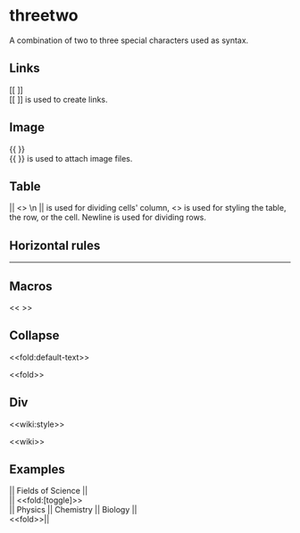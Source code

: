 # threetwo
A combination of two to three special characters used as syntax.

## Links
[\[ ]\]\
[\[ ]\] is used to create links.

## Image
{{ }}\
{{ }} is used to attach image files.

## Table
|| <> \n
|| is used for dividing cells' column, <> is used for styling the table, the row, or the cell. Newline is used for dividing rows.


## Horizontal rules
---

## Macros
<< >>

## Collapse
<\<fold:default-text>\>
  
<\<fold>\>

## Div
<\<wiki:style>\>
  
<\<wiki>\>
  
## Examples
|| Fields of Science ||\
|| <\<fold:[toggle]>\> \
|| Physics || Chemistry || Biology ||\
<\<fold>\>||
